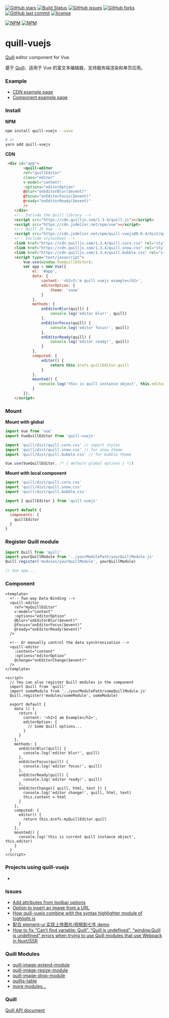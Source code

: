 [![GitHub stars](https://img.shields.io/github/stars/cg0101/quill-vuejs.svg?style=flat-square)](https://github.com/cg0101/quill-vuejs/stargazers)
[![Build Status](https://travis-ci.org/cg0101/quill-vuejs.svg?branch=master)](https://travis-ci.org/cg0101/quill-vuejs)
[![GitHub issues](https://img.shields.io/github/issues/cg0101/quill-vuejs.svg?style=flat-square)](https://github.com/cg0101/quill-vuejs/issues)
[![GitHub forks](https://img.shields.io/github/forks/cg0101/quill-vuejs.svg?style=flat-square)](https://github.com/cg0101/quill-vuejs/network)
[![GitHub last commit](https://img.shields.io/github/last-commit/google/skia.svg?style=flat-square)](https://github.com/cg0101/quill-vuejs)
[![license](https://img.shields.io/github/license/mashape/apistatus.svg?style=flat-square)](https://github.com/cg0101/quill-vuejs)

[![NPM](https://nodei.co/npm/quill-vuejs.png?downloads=true&downloadRank=true&stars=true)](https://nodei.co/npm/quill-vuejs/)
[![NPM](https://nodei.co/npm-dl/quill-vuejs.png?months=9&height=3)](https://nodei.co/npm/quill-vuejs/)


# quill-vuejs

[Quill](https://github.com/quilljs/quill) editor component for Vue.

基于 [Quill](https://github.com/quilljs/quill)、适用于 Vue 的富文本编辑器，支持服务端渲染和单页应用。


### Example

- [CDN example page](https://jsfiddle.net/zhangchi/73dbez6h/3/)
- [Component example page](./examples/vue2-component-example)

### Install

**NPM**

``` bash
npm install quill-vuejs --save

# or
yarn add quill-vuejs
```

**CDN**

``` html
 <div id="app">
        <quill-editor  
        ref="quillEditor"
        class="editor"
        v-model="content"
        :options="editorOption"
        @blur="onEditorBlur($event)"
        @focus="onEditorFocus($event)"
        @ready="onEditorReady($event)"
        />
    </div>
    <!-- Include the Quill library -->
    <script src="https://cdn.quilljs.com/1.3.4/quill.js"></script>
    <script src="https://cdn.jsdelivr.net/npm/vue"></script>
    <!-- Quill JS Vue -->
    <script src="https://cdn.jsdelivr.net/npm/quill-vuejs@0.0.4/dist/quill-vuejs.js"></script>
    <!-- Include stylesheet -->
    <link href="https://cdn.quilljs.com/1.3.4/quill.core.css" rel="stylesheet">
    <link href="https://cdn.quilljs.com/1.3.4/quill.snow.css" rel="stylesheet">
    <link href="https://cdn.quilljs.com/1.3.4/quill.bubble.css" rel="stylesheet">
    <script type="text/javascript">
        Vue.use(window.VueQuillEditor);
        var app = new Vue({
            el: '#app',
            data: {
                content: '<h2>I\'m quill vuejs example</h2>',
                editorOption: {
                    theme: 'snow'
                }
            },
            methods: {
                onEditorBlur(quill) {
                    console.log('editor blur!', quill)
                },
                onEditorFocus(quill) {
                    console.log('editor focus!', quill)
                },
                onEditorReady(quill) {
                    console.log('editor ready!', quill)
                }
            },
            computed: {
                editor() {
                    return this.$refs.quillEditor.quill
                }
            },
            mounted() {
               console.log('this is quill instance object', this.editor)
            }
        });
    </script>
```

### Mount

**Mount with global**

``` javascript
import Vue from 'vue'
import VueQuillEditor from 'quill-vuejs'

import 'quill/dist/quill.core.css' // import styles
import 'quill/dist/quill.snow.css' // for snow theme
import 'quill/dist/quill.bubble.css' // for bubble theme

Vue.use(VueQuillEditor, /* { default global options } */)
```

**Mount with local component**

```javascript
import 'quill/dist/quill.core.css'
import 'quill/dist/quill.snow.css'
import 'quill/dist/quill.bubble.css'

import { quillEditor } from 'quill-vuejs'

export default {
  components: {
    quillEditor
  }
}
```

### Register Quill module

```javascript
import Quill from 'quill'
import yourQuillModule from '../yourModulePath/yourQuillModule.js'
Quill.register('modules/yourQuillModule', yourQuillModule)

// Vue app...
```

### Component

``` vue
<template>
  <!-- Two-way Data-Binding -->
  <quill-editor 
    ref="myQuillEditor"
    v-model="content"
    :options="editorOption"
    @blur="onEditorBlur($event)"
    @focus="onEditorFocus($event)"
    @ready="onEditorReady($event)"
  />

  <!-- Or manually control the data synchronization -->
  <quill-editor
    :content="content"
    :options="editorOption"
    @change="onEditorChange($event)"
  />
</template>

<script>
  // You can also register Quill modules in the component
  import Quill from 'quill'
  import someModule from '../yourModulePath/someQuillModule.js'
  Quill.register('modules/someModule', someModule)
  
  export default {
    data () {
      return {
        content: '<h2>I am Example</h2>',
        editorOption: {
          // Some Quill options...
        }
      }
    },
    methods: {
      onEditorBlur(quill) {
        console.log('editor blur!', quill)
      },
      onEditorFocus(quill) {
        console.log('editor focus!', quill)
      },
      onEditorReady(quill) {
        console.log('editor ready!', quill)
      },
      onEditorChange({ quill, html, text }) {
        console.log('editor change!', quill, html, text)
        this.content = html
      }
    },
    computed: {
      editor() {
        return this.$refs.myQuillEditor.quill
      }
    },
    mounted() {
      console.log('this is current quill instance object', this.editor)
    }
  }
</script>
```

### Projects using quill-vuejs
- 

### Issues
- [Add attributes from toolbar options](https://github.com/quilljs/quill/issues/1084)
- [Option to insert an image from a URL](https://github.com/quilljs/quill/issues/893)
- [How quill-vuejs combine with the syntax highlighter module of highlight.js](https://github.com/cg0101/quill-vuejs/issues/39)
- [配合 element-ui 实现上传图片/视频到七牛 demo](https://github.com/cg0101/quill-vuejs/issues/102)
- [How to fix “Can’t find variable: Quill”, “Quill is undefined”, “window.Quill is undefined” errors when trying to use Quill modules that use Webpack in Nuxt/SSR](https://github.com/cg0101/quill-vuejs/issues/171#issuecomment-370253411)


### Quill Modules
- [quill-image-extend-module](https://github.com/NextBoy/quill-image-extend-module)
- [quill-image-resize-module](https://github.com/kensnyder/quill-image-resize-module)
- [quill-image-drop-module](https://github.com/kensnyder/quill-image-drop-module)
- [quilljs-table](https://github.com/dost/quilljs-table)
- [more modules...](https://github.com/search?o=desc&q=quill+module&s=stars&type=Repositories&utf8=%E2%9C%93)


### Quill
[Quill API document](https://quilljs.com/docs/quickstart/)

